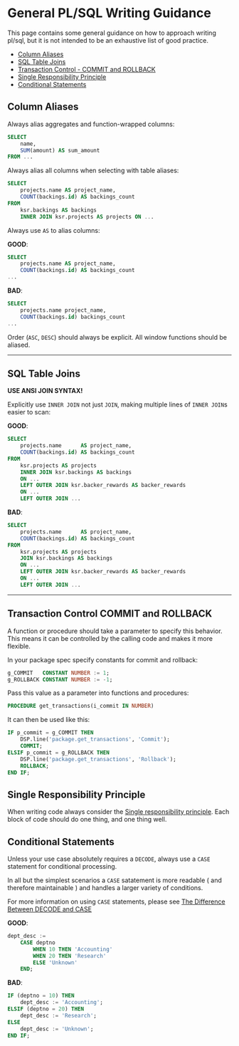 # General PL/SQL Writing Guidance

This page contains some general guidance on how to approach writing pl/sql, but it is not intended to be an exhaustive list of good practice.


* [Column Aliases](#column-aliases)
* [SQL Table Joins](#table-joins)
* [Transaction Control - COMMIT and ROLLBACK](#transaction-control-commit-and-rollback)
* [Single Responsibility Principle](#single-responsibility-principle)
* [Conditional Statements](#conditional-statements)


## Column Aliases

Always alias aggregates and function-wrapped columns:

```sql
SELECT
    name,
    SUM(amount) AS sum_amount
FROM ...
```

Always alias all columns when selecting with table aliases:

```sql
SELECT
    projects.name AS project_name,
    COUNT(backings.id) AS backings_count
FROM 
    ksr.backings AS backings
    INNER JOIN ksr.projects AS projects ON ...
```

Always use `AS` to alias columns:

__GOOD__:

```sql
SELECT
    projects.name AS project_name,
    COUNT(backings.id) AS backings_count
...
```

__BAD__:

```sql
SELECT
    projects.name project_name,
    COUNT(backings.id) backings_count
...
```

Order (`ASC`, `DESC`) should always be explicit. All window functions should be aliased.

---

## SQL Table Joins

__USE ANSI JOIN SYNTAX!__

Explicitly use `INNER JOIN` not just `JOIN`, making multiple lines of `INNER JOIN`s easier to scan:

__GOOD__:

```sql
SELECT
    projects.name      AS project_name,
    COUNT(backings.id) AS backings_count
FROM 
    ksr.projects AS projects
    INNER JOIN ksr.backings AS backings
    ON ...
    LEFT OUTER JOIN ksr.backer_rewards AS backer_rewards 
    ON ...
    LEFT OUTER JOIN ...
```

__BAD__:

```sql
SELECT
    projects.name      AS project_name,
    COUNT(backings.id) AS backings_count
FROM 
    ksr.projects AS projects
    JOIN ksr.backings AS backings 
    ON ...
    LEFT OUTER JOIN ksr.backer_rewards AS backer_rewards
    ON ...
    LEFT OUTER JOIN ...
```

---

## Transaction Control COMMIT and ROLLBACK 

A function or procedure should take a parameter to specify this behavior. This means it can be controlled by the calling code and makes it more flexible.

In your package spec specify constants for commit and rollback:

```sql
g_COMMIT   CONSTANT NUMBER := 1;
g_ROLLBACK CONSTANT NUMBER := -1;
```

Pass this value as a parameter into functions and procedures:

```sql
PROCEDURE get_transactions(i_commit IN NUMBER)
```

It can then be used like this:

```sql
IF p_commit = g_COMMIT THEN
    DSP.line('package.get_transactions', 'Commit');
    COMMIT;
ELSIF p_commit = g_ROLLBACK THEN
    DSP.line('package.get_transactions', 'Rollback');
    ROLLBACK;
END IF;
```

## Single Responsibility Principle

When writing code always consider the [Single responsibility principle](https://en.wikipedia.org/wiki/Single_responsibility_principle). Each block of code should do one thing, and one thing well.


## Conditional Statements

Unless your use case absolutely requires a `DECODE`, always use a `CASE` statement for conditional processing. 

In all but the simplest scenarios a `CASE` satatement is more readable ( and therefore maintainable ) and handles a larger variety of conditions.

For more information on using `CASE` statements, please see [The Difference Between DECODE and CASE](https://www.oratable.com/decode-case-differences/)

__GOOD__:

```sql
dept_desc := 
    CASE deptno
        WHEN 10 THEN 'Accounting'
        WHEN 20 THEN 'Research'
        ELSE 'Unknown'
    END;
```

__BAD__:

```sql
IF (deptno = 10) THEN
    dept_desc := 'Accounting';
ELSIF (deptno = 20) THEN
    dept_desc := 'Research';
ELSE
    dept_desc := 'Unknown';
END IF;
```

